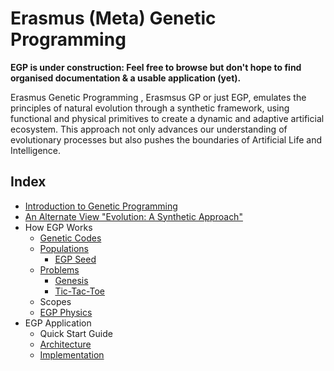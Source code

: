 # Erasmus (Meta) Genetic Programming

**EGP is under construction: Feel free to browse but don't hope to find organised documentation & a usable application (yet).**

Erasmus Genetic Programming , Erasmsus GP or just EGP, emulates the principles of natural evolution through a synthetic framework, using functional and physical primitives to create a dynamic and adaptive artificial ecosystem. This approach not only advances our understanding of evolutionary processes but also pushes the boundaries of Artificial Life and Intelligence.

## Index

- [Introduction to Genetic Programming](docs/background.md)
- [An Alternate View "Evolution: A Synthetic Approach"](docs/alternate.md)
- How EGP Works
  - [Genetic Codes](egppy/egppy/gc_types/docs/gcs.md)
  - [Populations](egppy/egppy/populations/docs/populations.md)
    - [EGP Seed](egpseed/docs/overview.md)
  - [Problems](egppy/egppy/problems/docs/problems.md)
    - [Genesis](egppy/egppy/problems/docs/genesis.md)
    - [Tic-Tac-Toe](egppy/egppy/problems/tic_tac_toe.md)
  - Scopes
  - [EGP Physics](egppy/egppy/physics/docs/physics.md)
- EGP Application
  - Quick Start Guide
  - [Architecture](docs/architecture.md)
  - [Implementation](docs/implementation.md)
